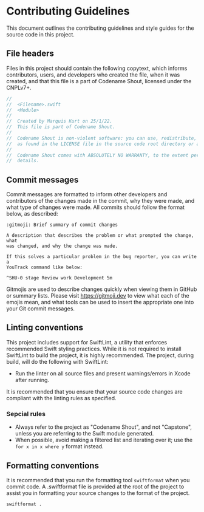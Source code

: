 # Contributing Guidelines

This document outlines the contributing guidelines and style guides for
the source code in this project.

## File headers

Files in this project should contain the following copytext, which informs
contributors, users, and developers who created the file, when it was
created, and that this file is a part of Codename Shout, licensed under the
CNPLv7+.

```swift
//
//  <Filename>.swift
//  <Module>
//
//  Created by Marquis Kurt on 25/1/22.
//  This file is part of Codename Shout.
//
//  Codename Shout is non-violent software: you can use, redistribute, and/or modify it under the terms of the CNPLv7+
//  as found in the LICENSE file in the source code root directory or at <https://git.pixie.town/thufie/npl-builder>.
//
//  Codename Shout comes with ABSOLUTELY NO WARRANTY, to the extent permitted by applicable law. See the CNPL for
//  details.
```
## Commit messages

Commit messages are formatted to inform other developers and contributors
of the changes made in the commit, why they were made, and what type of
changes were made. All commits should follow the format below, as described:

```
:gitmoji: Brief summary of commit changes

A description that describes the problem or what prompted the change, what
was changed, and why the change was made.

If this solves a particular problem in the bug reporter, you can write a
YouTrack command like below:

^SHU-0 stage Review work Development 5m
```

Gitmojis are used to describe changes quickly when viewing them in GitHub
or summary lists. Please visit https://gitmoji.dev to view what each of
the emojis mean, and what tools can be used to insert the appropriate one
into your Git commit messages.

## Linting conventions

This project includes support for SwiftLint, a utility that enforces
recommended Swift styling practices. While it is not required to install
SwiftLint to build the project, it is highly recommended. The project,
during build, will do the following with SwiftLint:

- Run the linter on all source files and present warnings/errors in Xcode
  after running.
  
It is recommended that you ensure that your source code changes are
compliant with the linting rules as specified.

### Sepcial rules

- Always refer to the project as "Codename Shout", and not "Capstone",
  unless you are referring to the Swift module generated.
- When possible, avoid making a filtered list and iterating over it; use
  the `for x in x where y` format instead.

## Formatting conventions

It is recommended that you run the formatting tool `swiftformat` when you
commit code. A .swiftformat file is provided at the root of the project to
assist you in formatting your source changes to the format of the project.

```
swiftformat .
```

